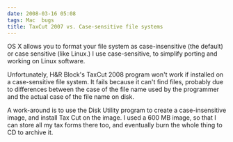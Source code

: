 ```yaml
---
date: 2008-03-16 05:08
tags: Mac  bugs
title: TaxCut 2007 vs. Case-sensitive file systems
---
```


OS X allows you to format your file system as case-insensitive (the default)
or case sensitive (like Linux.) I use case-sensitive, to simplify porting and
working on Linux software.

Unfortunately, H&R Block's TaxCut 2008 program
won't work if installed on a case-sensitive file system. It fails because it
can't find files, probably due to differences between the case of the file
name used by the programmer and the actual case of the file name on disk.

A work-around is to use the Disk Utility program to create a case-insensitive
image, and install Tax Cut on the image. I used a 600 MB image, so that I can
store all my tax forms there too, and eventually burn the whole thing to CD to
archive it.
